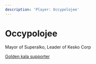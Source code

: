 ```yaml
---
description: 'Player: Occypolojee'
---
```


# Occypolojee

Mayor of Superalko, Leader of Kesko Corp

[Golden kala supporter](../../../../../group-1/personnel-list/#notable-contributors)

